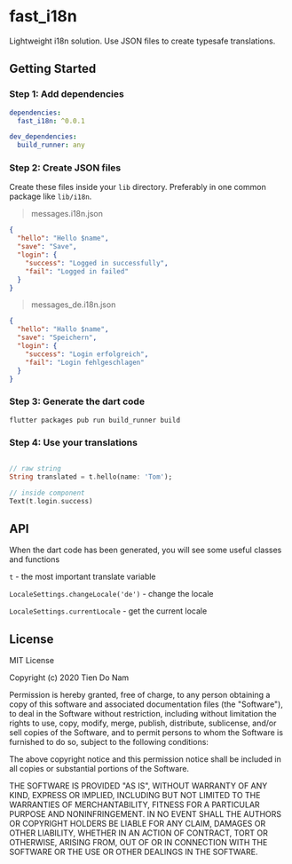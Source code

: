 # fast_i18n

Lightweight i18n solution. Use JSON files to create typesafe translations.

## Getting Started

### Step 1: Add dependencies

```yaml
dependencies:
  fast_i18n: ^0.0.1

dev_dependencies:
  build_runner: any
```

### Step 2: Create JSON files

Create these files inside your `lib` directory. Preferably in one common package like `lib/i18n`.

> messages.i18n.json

```json
{
  "hello": "Hello $name",
  "save": "Save",
  "login": {
    "success": "Logged in successfully",
    "fail": "Logged in failed"
  }
}
```

> messages_de.i18n.json

```json
{
  "hello": "Hallo $name",
  "save": "Speichern",
  "login": {
    "success": "Login erfolgreich",
    "fail": "Login fehlgeschlagen"
  }
}
```

### Step 3: Generate the dart code

```
flutter packages pub run build_runner build
```

### Step 4: Use your translations

```dart

// raw string
String translated = t.hello(name: 'Tom');

// inside component
Text(t.login.success)
```

## API

When the dart code has been generated, you will see some useful classes and functions

`t` - the most important translate variable

`LocaleSettings.changeLocale('de')` - change the locale

`LocaleSettings.currentLocale` - get the current locale

## License

MIT License

Copyright (c) 2020 Tien Do Nam

Permission is hereby granted, free of charge, to any person obtaining a copy
of this software and associated documentation files (the "Software"), to deal
in the Software without restriction, including without limitation the rights
to use, copy, modify, merge, publish, distribute, sublicense, and/or sell
copies of the Software, and to permit persons to whom the Software is
furnished to do so, subject to the following conditions:

The above copyright notice and this permission notice shall be included in all
copies or substantial portions of the Software.

THE SOFTWARE IS PROVIDED "AS IS", WITHOUT WARRANTY OF ANY KIND, EXPRESS OR
IMPLIED, INCLUDING BUT NOT LIMITED TO THE WARRANTIES OF MERCHANTABILITY,
FITNESS FOR A PARTICULAR PURPOSE AND NONINFRINGEMENT. IN NO EVENT SHALL THE
AUTHORS OR COPYRIGHT HOLDERS BE LIABLE FOR ANY CLAIM, DAMAGES OR OTHER
LIABILITY, WHETHER IN AN ACTION OF CONTRACT, TORT OR OTHERWISE, ARISING FROM,
OUT OF OR IN CONNECTION WITH THE SOFTWARE OR THE USE OR OTHER DEALINGS IN THE
SOFTWARE.